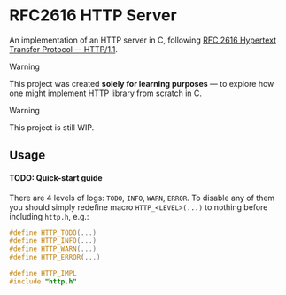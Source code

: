 # RFC2616 HTTP Server

An implementation of an HTTP server in C, following [RFC 2616 Hypertext
Transfer Protocol -- HTTP/1.1](https://www.rfc-editor.org/rfc/rfc2616).

> [!WARNING]
> This project was created **solely for learning purposes** — to explore how
> one might implement HTTP library from scratch in C.

> [!WARNING]
> This project is still WIP.

## Usage

#### TODO: Quick-start guide

There are 4 levels of logs: `TODO`, `INFO`, `WARN`, `ERROR`. To disable any of
them you should simply redefine macro `HTTP_<LEVEL>(...)` to nothing before
including `http.h`, e.g.:
```c
#define HTTP_TODO(...)
#define HTTP_INFO(...)
#define HTTP_WARN(...)
#define HTTP_ERROR(...)

#define HTTP_IMPL
#include "http.h"
```
